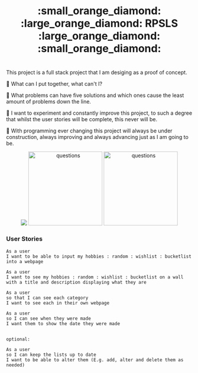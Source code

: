  <div align="center"> <h1>   :small_orange_diamond: :large_orange_diamond: RPSLS :large_orange_diamond: :small_orange_diamond:  <h1> </div> 

This project is a full stack project that I am desiging as a proof of concept. 

:small_blue_diamond: What can I put together, what can't I? &nbsp;

:small_blue_diamond: What problems can have five solutions and which ones cause the least amount of problems down the line. 

:small_blue_diamond: I want to experiment and constantly improve this project, to such a degree that whilst the user stories will be complete, this never will be. 

:diamond_shape_with_a_dot_inside: With programming ever changing this project will always be under construction, always improving and always advancing just as I am going to be. 

<div align="center">
<img src="https://media2.giphy.com/media/Xcq0EK200tWqqQdYig/200w.webp?cid=ecf05e4750al00a5m2azeymgdnchwe7j39osvkfmqdwgk9ud&rid=200w.webp&ct=s"/>
<img src="https://media3.giphy.com/media/d0oq03m3EtH6Pdx39V/200w.webp?cid=ecf05e479fr9yhhn092yal653y38zr0etz55nhi8cuyhjwpk&rid=200w.webp&ct=s" title="questions" alt="questions" height="200" width="200"/>
<img src="https://media0.giphy.com/media/MqYyxRtyYB1PMWzswt/giphy.webp?cid=ecf05e47yx2znl56ukd5cckad9dgkluevw4zivkkpv27cohs&rid=giphy.webp&ct=ts" title="questions" alt="questions" height="200" width="200"/>
</div>


### User Stories 

```
As a user 
I want to be able to input my hobbies : random : wishlist : bucketlist 
into a webpage  

As a user
I want to see my hobbies : random : wishlist : bucketlist on a wall
with a title and description displaying what they are

As a user 
so that I can see each category 
I want to see each in their own webpage 

As a user 
so I can see when they were made 
I want them to show the date they were made


optional: 

As a user
so I can keep the lists up to date
I want to be able to alter them (E.g. add, alter and delete them as needed)
```
